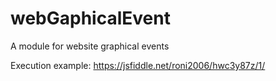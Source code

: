 # webGaphicalEvent
A module for website graphical events


Execution example: https://jsfiddle.net/roni2006/hwc3y87z/1/
